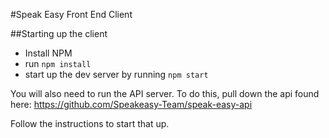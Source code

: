 #Speak Easy Front End Client

##Starting up the client

* Install NPM
* run `npm install`
* start up the dev server by running `npm start`

You will also need to run the API server. To do this, pull down the api found
here: https://github.com/Speakeasy-Team/speak-easy-api

Follow the instructions to start that up.
